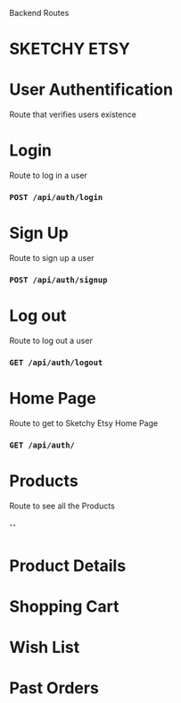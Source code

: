 Backend Routes

# SKETCHY ETSY

# User Authentification

Route that verifies users existence

# Login

Route to log in a user

### `POST /api/auth/login`

# Sign Up

Route to sign up a user

### `POST /api/auth/signup`

# Log out

Route to log out a user

### `GET /api/auth/logout`

# Home Page

Route to get to Sketchy Etsy Home Page

### `GET /api/auth/`

# Products

Route to see all the Products

### ``

# Product Details

# Shopping Cart

# Wish List

# Past Orders
